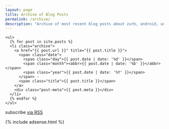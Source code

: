 ```yaml
---
layout: page
title: Archive of Blog Posts
permalink: /archive/
description: "Archive of most recent blog posts about zurb, android, unit testing, and javascript."
---
```

<div class="home">


	
	<ul>
	  {% for post in site.posts %}
	  <li class="archive">
		<a href="{{ post.url }}" title="{{ post.title }}">
		  <span class="date">
			<span class="day">{{ post.date | date: '%d' }}</span>
			<span class="month"><abbr>{{ post.date | date: '%b' }}</abbr></span>
			<span class="year">{{ post.date | date: '%Y' }}</span>
		  </span> - 
		  <span class="title">{{ post.title }}</span>
		</a>
		<div class="post-meta">{{ post.meta }}</div>
	  </li>
	  {% endfor %}
	</ul>

  <p class="rss-subscribe">
	<span class="fi-rss size-21"></span> subscribe <a href="{{ "/feed.xml" | prepend: site.baseurl }}">via RSS</a>
  </p>
 
</div>

{% include adsense.html %}
